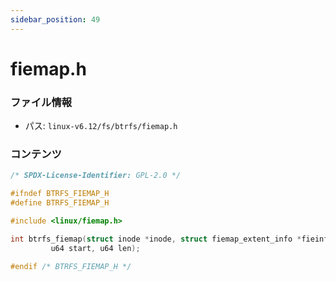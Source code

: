 ```yaml
---
sidebar_position: 49
---
```

# fiemap.h

### ファイル情報

- パス: `linux-v6.12/fs/btrfs/fiemap.h`

### コンテンツ

```h
/* SPDX-License-Identifier: GPL-2.0 */

#ifndef BTRFS_FIEMAP_H
#define BTRFS_FIEMAP_H

#include <linux/fiemap.h>

int btrfs_fiemap(struct inode *inode, struct fiemap_extent_info *fieinfo,
		 u64 start, u64 len);

#endif /* BTRFS_FIEMAP_H */

```
